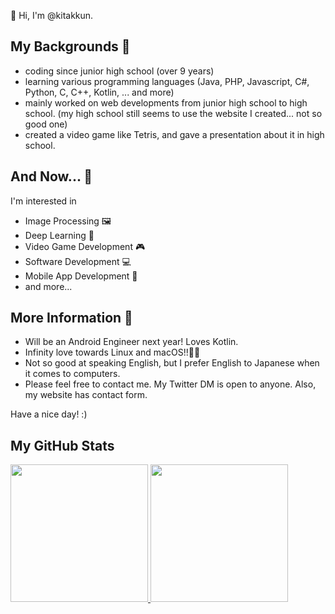 👋 Hi, I'm @kitakkun.

## My Backgrounds 📜
- coding since junior high school (over 9 years)
- learning various programming languages (Java, PHP, Javascript, C#, Python, C, C++, Kotlin, ... and more)
- mainly worked on web developments from junior high school to high school. (my high school still seems to use the website I created... not so good one)
- created a video game like Tetris, and gave a presentation about it in high school.

## And Now... 👀
I'm interested in
  - Image Processing 🖼
  - Deep Learning 🧠
  - Video Game Development 🎮
  - Software Development 💻
  - Mobile App Development 📱
  - and more...

## More Information 💭
- Will be an Android Engineer next year! Loves Kotlin.
- Infinity love towards Linux and macOS!!🐧🍎
- Not so good at speaking English, but I prefer English to Japanese when it comes to computers.
- Please feel free to contact me. My Twitter DM is open to anyone. Also, my website has contact form.

Have a nice day! :)

## My GitHub Stats
<a href="https://github-readme-stats.vercel.app/api?username=kitakkun">
  <img src="https://github-readme-stats.vercel.app/api?username=kitakkun&show_icons=true&theme=radical&count_private=true&showing_icons=true" height="220px" />
</a>

<a href="https://github-readme-stats.vercel.app/api/top-langs/?username=kitakkun">
  <img src="https://github-readme-stats.vercel.app/api/top-langs/?username=kitakkun&theme=radical" height="220px" />
</a>
